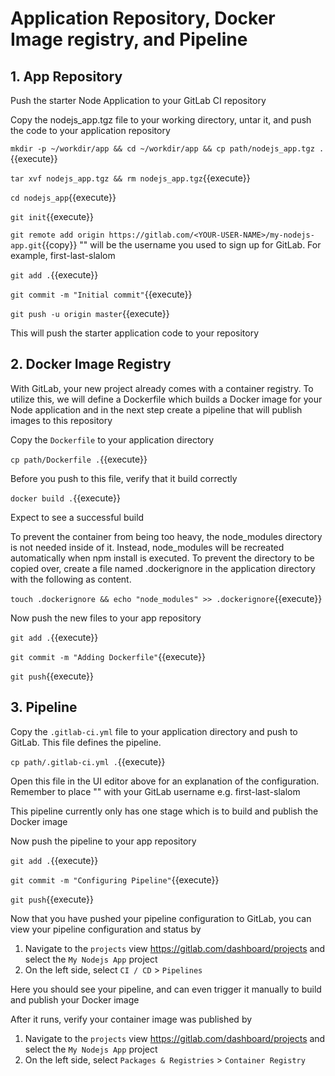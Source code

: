 # Application Repository, Docker Image registry, and Pipeline

## 1. App Repository

Push the starter Node Application to your GitLab CI repository

Copy the nodejs_app.tgz file to your working directory, untar it, and push the code to your application repository

`mkdir -p ~/workdir/app && cd ~/workdir/app && cp path/nodejs_app.tgz . `{{execute}}

`tar xvf nodejs_app.tgz && rm nodejs_app.tgz`{{execute}}

`cd nodejs_app`{{execute}}

`git init`{{execute}}

`git remote add origin https://gitlab.com/<YOUR-USER-NAME>/my-nodejs-app.git`{{copy}}
"<YOUR-USER-NAME>" will be the username you used to sign up for GitLab. For example, first-last-slalom

`git add .`{{execute}}

`git commit -m "Initial commit"`{{execute}}

`git push -u origin master`{{execute}}

This will push the starter application code to your repository

## 2. Docker Image Registry

With GitLab, your new project already comes with a container registry. To utilize this, we will define a Dockerfile which builds a Docker image for your Node application and in the next step create a pipeline that will publish images to this repository

Copy the `Dockerfile` to your application directory

`cp path/Dockerfile .`{{execute}}

Before you push to this file, verify that it build correctly

`docker build .`{{execute}}

Expect to see a successful build

To prevent the container from being too heavy, the node_modules directory is not needed inside of it. Instead, node_modules will be recreated automatically when npm install is executed. To prevent the directory to be copied over, create a file named .dockerignore in the application directory with the following as content.

`touch .dockerignore && echo "node_modules" >> .dockerignore`{{execute}}

Now push the new files to your app repository

`git add .`{{execute}}

`git commit -m "Adding Dockerfile"`{{execute}}

`git push`{{execute}}

## 3. Pipeline

Copy the `.gitlab-ci.yml` file to your application directory and push to GitLab. This file defines the pipeline.

`cp path/.gitlab-ci.yml .`{{execute}}

Open this file in the UI editor above for an explanation of the configuration. Remember to place "<YOU-USER-NAME>" with your GitLab username e.g. first-last-slalom

This pipeline currently only has one stage which is to build and publish the Docker image

Now push the pipeline to your app repository

`git add .`{{execute}}

`git commit -m "Configuring Pipeline"`{{execute}}

`git push`{{execute}}

Now that you have pushed your pipeline configuration to GitLab, you can view your pipeline configuration and status by
1. Navigate to the `projects` view https://gitlab.com/dashboard/projects and select the `My Nodejs App` project
1. On the left side, select `CI / CD` > `Pipelines`

Here you should see your pipeline, and can even trigger it manually to build and publish your Docker image

After it runs, verify your container image was published by
1. Navigate to the `projects` view https://gitlab.com/dashboard/projects and select the `My Nodejs App` project
1. On the left side, select `Packages & Registries` > `Container Registry`
